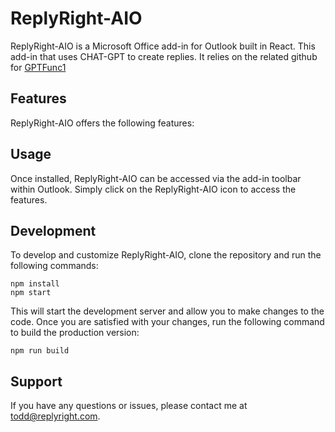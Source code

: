 # ReplyRight-AIO

ReplyRight-AIO is a Microsoft Office add-in for Outlook built in React. This add-in that uses CHAT-GPT to create replies. It relies on the related github for [GPTFunc1](https://github.com/toddwseattle/GPTFunc1)

## Features

ReplyRight-AIO offers the following features:

## Usage

Once installed, ReplyRight-AIO can be accessed via the add-in toolbar within Outlook. Simply click on the ReplyRight-AIO icon to access the features.

## Development

To develop and customize ReplyRight-AIO, clone the repository and run the following commands:

```shell
npm install
npm start
```

This will start the development server and allow you to make changes to the code. Once you are satisfied with your changes, run the following command to build the production version:

```shell
npm run build
```

## Support

If you have any questions or issues, please contact me at todd@replyright.com.
